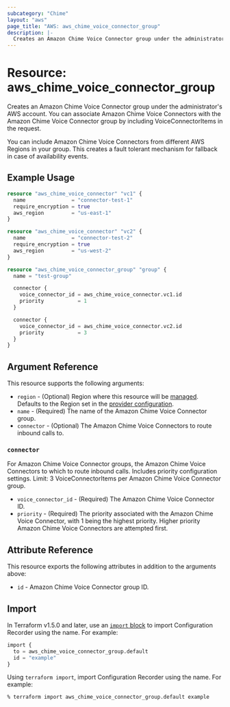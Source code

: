 ```yaml
---
subcategory: "Chime"
layout: "aws"
page_title: "AWS: aws_chime_voice_connector_group"
description: |-
  Creates an Amazon Chime Voice Connector group under the administrator's AWS account.
---
```


# Resource: aws_chime_voice_connector_group

Creates an Amazon Chime Voice Connector group under the administrator's AWS account. You can associate Amazon Chime Voice Connectors with the Amazon Chime Voice Connector group by including VoiceConnectorItems in the request.

You can include Amazon Chime Voice Connectors from different AWS Regions in your group. This creates a fault tolerant mechanism for fallback in case of availability events.

## Example Usage

```terraform
resource "aws_chime_voice_connector" "vc1" {
  name               = "connector-test-1"
  require_encryption = true
  aws_region         = "us-east-1"
}

resource "aws_chime_voice_connector" "vc2" {
  name               = "connector-test-2"
  require_encryption = true
  aws_region         = "us-west-2"
}

resource "aws_chime_voice_connector_group" "group" {
  name = "test-group"

  connector {
    voice_connector_id = aws_chime_voice_connector.vc1.id
    priority           = 1
  }

  connector {
    voice_connector_id = aws_chime_voice_connector.vc2.id
    priority           = 3
  }
}
```

## Argument Reference

This resource supports the following arguments:

* `region` - (Optional) Region where this resource will be [managed](https://docs.aws.amazon.com/general/latest/gr/rande.html#regional-endpoints). Defaults to the Region set in the [provider configuration](https://registry.terraform.io/providers/hashicorp/aws/latest/docs#aws-configuration-reference).
* `name` - (Required) The name of the Amazon Chime Voice Connector group.
* `connector` - (Optional) The Amazon Chime Voice Connectors to route inbound calls to.

### `connector`

For Amazon Chime Voice Connector groups, the Amazon Chime Voice Connectors to which to route inbound calls. Includes priority configuration settings. Limit: 3 VoiceConnectorItems per Amazon Chime Voice Connector group.

* `voice_connector_id` - (Required) The Amazon Chime Voice Connector ID.
* `priority` - (Required) The priority associated with the Amazon Chime Voice Connector, with 1 being the highest priority. Higher priority Amazon Chime Voice Connectors are attempted first.

## Attribute Reference

This resource exports the following attributes in addition to the arguments above:

* `id` - Amazon Chime Voice Connector group ID.

## Import

In Terraform v1.5.0 and later, use an [`import` block](https://developer.hashicorp.com/terraform/language/import) to import Configuration Recorder using the name. For example:

```terraform
import {
  to = aws_chime_voice_connector_group.default
  id = "example"
}
```

Using `terraform import`, import Configuration Recorder using the name. For example:

```console
% terraform import aws_chime_voice_connector_group.default example
```
